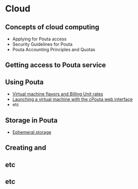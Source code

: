 # Cloud

## Concepts of cloud computing
* Applying for Pouta access <!--applying-for-pouta-access.md-->
* Security Guidelines for Pouta <!--security-guidelines-for-pouta.md-->
* Pouta Accounting Principles and Quotas <!--pouta-accounting-principles-and-quotas.md-->

## Getting access to Pouta service

## Using Pouta
* [Virtual machine flavors and Billing Unit rates](virtual-machine-flavors-and-billing-unit-rates.md)
* [Launching a virtual machine with the cPouta web interface](launching-a-virtual-machine-with-the-cPouta-web-interface.md)
* etc

## Storage in Pouta

* [Ephemeral storage](pouta-ephemeral-storage.md)
## Creating and 

## etc

## etc
